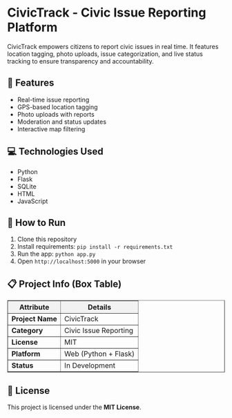 <!DOCTYPE html>
<html lang="en">
<head>
  <meta charset="UTF-8">
 
</head>
<body>

  <h1>CivicTrack - Civic Issue Reporting Platform</h1>

  <p>
    CivicTrack empowers citizens to report civic issues in real time. It features location tagging, photo uploads,
    issue categorization, and live status tracking to ensure transparency and accountability.
  </p>

  <h2>🔧 Features</h2>
  <ul>
    <li>Real-time issue reporting</li>
    <li>GPS-based location tagging</li>
    <li>Photo uploads with reports</li>
    <li>Moderation and status updates</li>
    <li>Interactive map filtering</li>
  </ul>

  <h2>💻 Technologies Used</h2>
  <ul>
    <li>Python</li>
    <li>Flask</li>
    <li>SQLite</li>
    <li>HTML</li>
    <li>JavaScript</li>
  </ul>

  <h2>🚀 How to Run</h2>
  <ol>
    <li>Clone this repository</li>
    <li>Install requirements: <code>pip install -r requirements.txt</code></li>
    <li>Run the app: <code>python app.py</code></li>
    <li>Open <code>http://localhost:5000</code> in your browser</li>
  </ol>

  <h2>📋 Project Info (Box Table)</h2>

  <table border="1" cellpadding="10" cellspacing="0" style="border-collapse: collapse; width: 100%;">
    <tr style="background-color: #f2f2f2;">
      <th>Attribute</th>
      <th>Details</th>
    </tr>
    <tr>
      <td><b>Project Name</b></td>
      <td>CivicTrack</td>
    </tr>
    <tr>
      <td><b>Category</b></td>
      <td>Civic Issue Reporting</td>
    </tr>
    <tr>
      <td><b>License</b></td>
      <td>MIT</td>
    </tr>
    <tr>
      <td><b>Platform</b></td>
      <td>Web (Python + Flask)</td>
    </tr>
    <tr>
      <td><b>Status</b></td>
      <td>In Development</td>
    </tr>
  </table>

  <h2>📜 License</h2>
  <p>This project is licensed under the <b>MIT License</b>.</p>

</body>
</html>
